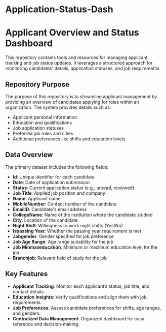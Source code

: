 # Application-Status-Dash

# Applicant Overview and Status Dashboard

This repository contains tools and resources for managing applicant tracking and job status updates. It leverages a structured approach for monitoring candidates' details, application statuses, and job requirements.

## Repository Purpose

The purpose of this repository is to streamline applicant management by providing an overview of candidates applying for roles within an organization. The system provides details such as:
- Applicant personal information
- Education and qualifications
- Job application statuses
- Preferred job roles and cities
- Additional preferences like shifts and education levels

## Data Overview

The primary dataset includes the following fields:

- **Id**: Unique identifier for each candidate
- **Date**: Date of application submission
- **Status**: Current application status (e.g., unread, reviewed)
- **Job Title**: Applied job position and company
- **Name**: Applicant name
- **MobileNumber**: Contact number of the candidate
- **EmailID**: Candidate's email address
- **CollegeName**: Name of the institution where the candidate studied
- **City**: Location of the candidate
- **Night Shift**: Willingness to work night shifts (Yes/No)
- **Ispassing Year**: Whether the passing year requirement is met
- **Jobgender**: Gender specified for job preference
- **Job Age Range**: Age range suitability for the job
- **Job Minmaxeducation**: Minimum or maximum education level for the job
- **Branchjob**: Relevant field of study for the job

## Key Features

- **Applicant Tracking**: Monitor each applicant’s status, job title, and contact details.
- **Education Insights**: Verify qualifications and align them with job requirements.
- **Job Preferences**: Assess candidate preferences for shifts, age ranges, and genders.
- **Centralized Data Management**: Organized dashboard for easy reference and decision-making.


